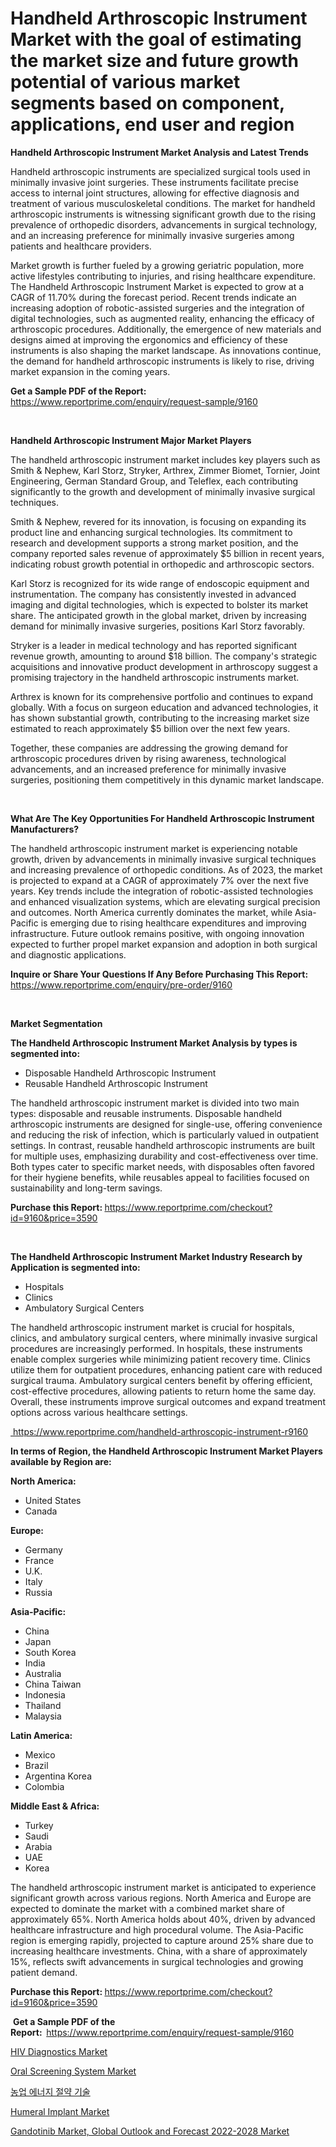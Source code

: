 <p><h1>Handheld Arthroscopic Instrument Market with the goal of estimating the market size and future growth potential of various market segments based on component, applications, end user and region</h1></p><p><strong>Handheld Arthroscopic Instrument Market Analysis and Latest Trends</strong></p>
<p><p>Handheld arthroscopic instruments are specialized surgical tools used in minimally invasive joint surgeries. These instruments facilitate precise access to internal joint structures, allowing for effective diagnosis and treatment of various musculoskeletal conditions. The market for handheld arthroscopic instruments is witnessing significant growth due to the rising prevalence of orthopedic disorders, advancements in surgical technology, and an increasing preference for minimally invasive surgeries among patients and healthcare providers.</p><p>Market growth is further fueled by a growing geriatric population, more active lifestyles contributing to injuries, and rising healthcare expenditure. The Handheld Arthroscopic Instrument Market is expected to grow at a CAGR of 11.70% during the forecast period. Recent trends indicate an increasing adoption of robotic-assisted surgeries and the integration of digital technologies, such as augmented reality, enhancing the efficacy of arthroscopic procedures. Additionally, the emergence of new materials and designs aimed at improving the ergonomics and efficiency of these instruments is also shaping the market landscape. As innovations continue, the demand for handheld arthroscopic instruments is likely to rise, driving market expansion in the coming years.</p></p>
<p><strong>Get a Sample PDF of the Report:&nbsp;</strong> <a href="https://www.reportprime.com/enquiry/request-sample/9160">https://www.reportprime.com/enquiry/request-sample/9160</a></p>
<p>&nbsp;</p>
<p><strong>Handheld Arthroscopic Instrument Major Market Players</strong></p>
<p><p>The handheld arthroscopic instrument market includes key players such as Smith & Nephew, Karl Storz, Stryker, Arthrex, Zimmer Biomet, Tornier, Joint Engineering, German Standard Group, and Teleflex, each contributing significantly to the growth and development of minimally invasive surgical techniques.</p><p>Smith & Nephew, revered for its innovation, is focusing on expanding its product line and enhancing surgical technologies. Its commitment to research and development supports a strong market position, and the company reported sales revenue of approximately $5 billion in recent years, indicating robust growth potential in orthopedic and arthroscopic sectors.</p><p>Karl Storz is recognized for its wide range of endoscopic equipment and instrumentation. The company has consistently invested in advanced imaging and digital technologies, which is expected to bolster its market share. The anticipated growth in the global market, driven by increasing demand for minimally invasive surgeries, positions Karl Storz favorably.</p><p>Stryker is a leader in medical technology and has reported significant revenue growth, amounting to around $18 billion. The company's strategic acquisitions and innovative product development in arthroscopy suggest a promising trajectory in the handheld arthroscopic instruments market.</p><p>Arthrex is known for its comprehensive portfolio and continues to expand globally. With a focus on surgeon education and advanced technologies, it has shown substantial growth, contributing to the increasing market size estimated to reach approximately $5 billion over the next few years.</p><p>Together, these companies are addressing the growing demand for arthroscopic procedures driven by rising awareness, technological advancements, and an increased preference for minimally invasive surgeries, positioning them competitively in this dynamic market landscape.</p></p>
<p>&nbsp;</p>
<p><strong>What Are The Key Opportunities For Handheld Arthroscopic Instrument Manufacturers?</strong></p>
<p><p>The handheld arthroscopic instrument market is experiencing notable growth, driven by advancements in minimally invasive surgical techniques and increasing prevalence of orthopedic conditions. As of 2023, the market is projected to expand at a CAGR of approximately 7% over the next five years. Key trends include the integration of robotic-assisted technologies and enhanced visualization systems, which are elevating surgical precision and outcomes. North America currently dominates the market, while Asia-Pacific is emerging due to rising healthcare expenditures and improving infrastructure. Future outlook remains positive, with ongoing innovation expected to further propel market expansion and adoption in both surgical and diagnostic applications.</p></p>
<p><strong>Inquire or Share Your Questions If Any Before Purchasing This Report:</strong> <a href="https://www.reportprime.com/enquiry/pre-order/9160">https://www.reportprime.com/enquiry/pre-order/9160</a></p>
<p>&nbsp;</p>
<p><strong>Market Segmentation</strong></p>
<p><strong>The Handheld Arthroscopic Instrument Market Analysis by types is segmented into:</strong></p>
<p><ul><li>Disposable Handheld Arthroscopic Instrument</li><li>Reusable Handheld Arthroscopic Instrument</li></ul></p>
<p><p>The handheld arthroscopic instrument market is divided into two main types: disposable and reusable instruments. Disposable handheld arthroscopic instruments are designed for single-use, offering convenience and reducing the risk of infection, which is particularly valued in outpatient settings. In contrast, reusable handheld arthroscopic instruments are built for multiple uses, emphasizing durability and cost-effectiveness over time. Both types cater to specific market needs, with disposables often favored for their hygiene benefits, while reusables appeal to facilities focused on sustainability and long-term savings.</p></p>
<p><strong>Purchase this Report:&nbsp;</strong><a href="https://www.reportprime.com/checkout?id=9160&price=3590">https://www.reportprime.com/checkout?id=9160&price=3590</a></p>
<p>&nbsp;</p>
<p><strong>The Handheld Arthroscopic Instrument Market Industry Research by Application is segmented into:</strong></p>
<p><ul><li>Hospitals</li><li>Clinics</li><li>Ambulatory Surgical Centers</li></ul></p>
<p><p>The handheld arthroscopic instrument market is crucial for hospitals, clinics, and ambulatory surgical centers, where minimally invasive surgical procedures are increasingly performed. In hospitals, these instruments enable complex surgeries while minimizing patient recovery time. Clinics utilize them for outpatient procedures, enhancing patient care with reduced surgical trauma. Ambulatory surgical centers benefit by offering efficient, cost-effective procedures, allowing patients to return home the same day. Overall, these instruments improve surgical outcomes and expand treatment options across various healthcare settings.</p></p>
<p><a href="https://www.reportprime.com/handheld-arthroscopic-instrument-r9160">&nbsp;https://www.reportprime.com/handheld-arthroscopic-instrument-r9160</a></p>
<p><strong>In terms of Region, the Handheld Arthroscopic Instrument Market Players available by Region are:</strong></p>
<p>
    <p> <strong> North America: </strong>
        <ul>
            <li>United States</li>
            <li>Canada</li>
        </ul>
        </p> 
    <p> <strong> Europe: </strong>
        <ul>
            <li>Germany</li>
            <li>France</li>
            <li>U.K.</li>
            <li>Italy</li>
            <li>Russia</li>
        </ul>
        </p> 
    <p> <strong> Asia-Pacific: </strong>
        <ul>
            <li>China</li>
            <li>Japan</li>
            <li>South Korea</li>
            <li>India</li>
            <li>Australia</li>
            <li>China Taiwan</li>
            <li>Indonesia</li>
            <li>Thailand</li>
            <li>Malaysia</li>
        </ul>
        </p> 
    <p> <strong> Latin America: </strong>
        <ul>
            <li>Mexico</li>
            <li>Brazil</li>
            <li>Argentina Korea</li>
            <li>Colombia</li>
        </ul>
        </p> 
    <p> <strong> Middle East & Africa: </strong>
        <ul>
            <li>Turkey</li>
            <li>Saudi</li>
            <li>Arabia</li>
            <li>UAE</li>
            <li>Korea</li>
        </ul>
    </p>
    </p>
<p><p>The handheld arthroscopic instrument market is anticipated to experience significant growth across various regions. North America and Europe are expected to dominate the market with a combined market share of approximately 65%. North America holds about 40%, driven by advanced healthcare infrastructure and high procedural volume. The Asia-Pacific region is emerging rapidly, projected to capture around 25% share due to increasing healthcare investments. China, with a share of approximately 15%, reflects swift advancements in surgical technologies and growing patient demand.</p></p>
<p><strong>Purchase this Report: </strong><a href="https://www.reportprime.com/checkout?id=9160&price=3590">https://www.reportprime.com/checkout?id=9160&price=3590</a></p>
<p>&nbsp;<strong>Get a Sample PDF of the Report:&nbsp;&nbsp;</strong><a href="https://www.reportprime.com/enquiry/request-sample/9160">https://www.reportprime.com/enquiry/request-sample/9160</a></p>
<p><strong></strong></p>
<p><p><a href="https://www.linkedin.com/pulse/exploring-hiv-diagnostics-market-dynamics-global-trends-future-qvjef?trackingId=2hgTVJQATiOFZyoda1RNiQ%3D%3D">HIV Diagnostics Market</a></p><p><a href="https://github.com/AshikRahman991/Market-Research-Report-List-1/blob/main/oral-screening-system-market.md">Oral Screening System Market</a></p><p><a href="https://medium.com/@jennaduke56/agriculture-energy-conservation-technology-market-%EC%9D%98-%EA%B8%80%EB%A1%9C%EB%B2%8C-%EC%8B%9C%EC%9E%A5-%EA%B0%9C%EC%9A%94%EB%8A%94-%EC%A0%84-%EC%84%B8%EA%B3%84-%EB%B0%8F-%EC%A3%BC%EC%9A%94-%EC%8B%9C%EC%9E%A5%EC%9D%98-%EC%82%B0%EC%97%85%EC%97%90-%EC%98%81%ED%96%A5%EC%9D%84-%EB%AF%B8%EC%B9%98%EB%8A%94-%EC%A3%BC%EC%9A%94-%ED%8A%B8%EB%A0%8C%EB%93%9C%EC%97%90-2f7602ae67d3">농업 에너지 절약 기술</a></p><p><a href="https://github.com/HobertDavis43/Market-Research-Report-List-1/blob/main/humeral-implant-market.md">Humeral Implant Market</a></p><p><a href="https://medium.com/@flaviobaku134/the-gandotinib-market-global-outlook-and-forecast-2022-2028-industry-analysis-report-offers-a-5633ee5ce604">Gandotinib Market, Global Outlook and Forecast 2022-2028 Market</a></p></p>